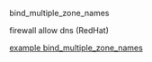 
bind_multiple_zone_names

firewall allow dns (RedHat) 

[example bind_multiple_zone_names](example/bind_multiple.yml)
